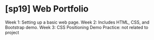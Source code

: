 # [sp19] Web Portfolio
Week 1: Setting up a basic web page.
Week 2: Includes HTML, CSS, and Bootstrap demo.
Week 3: CSS Positioning Demo
Practice: not related to project
